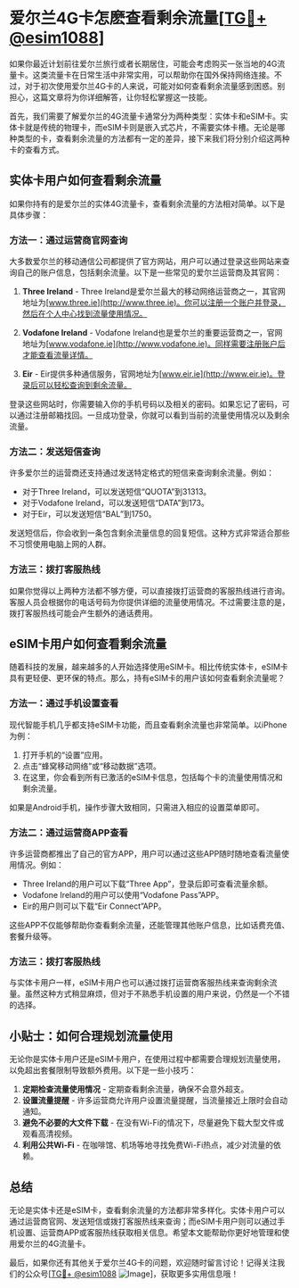 # 爱尔兰4G卡怎麽查看剩余流量[[TG💪+ @esim1088](https://t.me/s/esim1088)]

如果你最近计划前往爱尔兰旅行或者长期居住，可能会考虑购买一张当地的4G流量卡。这类流量卡在日常生活中非常实用，可以帮助你在国外保持网络连接。不过，对于初次使用爱尔兰4G卡的人来说，可能对如何查看剩余流量感到困惑。别担心，这篇文章将为你详细解答，让你轻松掌握这一技能。

首先，我们需要了解爱尔兰的4G流量卡通常分为两种类型：实体卡和eSIM卡。实体卡就是传统的物理卡，而eSIM卡则是嵌入式芯片，不需要实体卡槽。无论是哪种类型的卡，查看剩余流量的方法都有一定的差异，接下来我们将分别介绍这两种卡的查看方式。

## 实体卡用户如何查看剩余流量

如果你持有的是爱尔兰的实体4G流量卡，查看剩余流量的方法相对简单。以下是具体步骤：

### 方法一：通过运营商官网查询
大多数爱尔兰的移动通信公司都提供了官方网站，用户可以通过登录这些网站来查询自己的账户信息，包括剩余流量。以下是一些常见的爱尔兰运营商及其官网：

1. **Three Ireland** - Three Ireland是爱尔兰最大的移动网络运营商之一，其官网地址为[www.three.ie](http://www.three.ie)。你可以注册一个账户并登录，然后在个人中心找到流量使用情况。
   
2. **Vodafone Ireland** - Vodafone Ireland也是爱尔兰的重要运营商之一，官网地址为[www.vodafone.ie](http://www.vodafone.ie)。同样需要注册账户后才能查看流量详情。

3. **Eir** - Eir提供多种通信服务，官网地址为[www.eir.ie](http://www.eir.ie)。登录后可以轻松查询到剩余流量。

登录这些网站时，你需要输入你的手机号码以及相关的密码。如果忘记了密码，可以通过注册邮箱找回。一旦成功登录，你就可以看到当前的流量使用情况以及剩余流量。

### 方法二：发送短信查询
许多爱尔兰的运营商还支持通过发送特定格式的短信来查询剩余流量。例如：

- 对于Three Ireland，可以发送短信“QUOTA”到31313。
- 对于Vodafone Ireland，可以发送短信“DATA”到173。
- 对于Eir，可以发送短信“BAL”到1750。

发送短信后，你会收到一条包含剩余流量信息的回复短信。这种方式非常适合那些不习惯使用电脑上网的人群。

### 方法三：拨打客服热线
如果你觉得以上两种方法都不够方便，可以直接拨打运营商的客服热线进行咨询。客服人员会根据你的电话号码为你提供详细的流量使用情况。不过需要注意的是，拨打客服热线可能会产生额外的通话费用。

## eSIM卡用户如何查看剩余流量

随着科技的发展，越来越多的人开始选择使用eSIM卡。相比传统实体卡，eSIM卡具有更轻便、更环保的特点。那么，持有eSIM卡的用户该如何查看剩余流量呢？

### 方法一：通过手机设置查看
现代智能手机几乎都支持eSIM卡功能，而且查看剩余流量也非常简单。以iPhone为例：

1. 打开手机的“设置”应用。
2. 点击“蜂窝移动网络”或“移动数据”选项。
3. 在这里，你会看到所有已激活的eSIM卡信息，包括每个卡的流量使用情况和剩余流量。

如果是Android手机，操作步骤大致相同，只需进入相应的设置菜单即可。

### 方法二：通过运营商APP查看
许多运营商都推出了自己的官方APP，用户可以通过这些APP随时随地查看流量使用情况。例如：

- Three Ireland的用户可以下载“Three App”，登录后即可查看流量余额。
- Vodafone Ireland的用户可以使用“Vodafone Pass”APP。
- Eir的用户则可以下载“Eir Connect”APP。

这些APP不仅能够帮助你查看剩余流量，还能管理其他账户信息，比如话费充值、套餐升级等。

### 方法三：拨打客服热线
与实体卡用户一样，eSIM卡用户也可以通过拨打运营商客服热线来查询剩余流量。虽然这种方式稍显麻烦，但对于不熟悉手机设置的用户来说，仍然是一个不错的选择。

## 小贴士：如何合理规划流量使用

无论你是实体卡用户还是eSIM卡用户，在使用过程中都需要合理规划流量使用，以免超出套餐限制导致额外费用。以下是一些小技巧：

1. **定期检查流量使用情况** - 定期查看剩余流量，确保不会意外超支。
2. **设置流量提醒** - 许多运营商允许用户设置流量提醒，当流量接近上限时会自动通知。
3. **避免不必要的大文件下载** - 在没有Wi-Fi的情况下，尽量避免下载大型文件或观看高清视频。
4. **利用公共Wi-Fi** - 在咖啡馆、机场等地寻找免费Wi-Fi热点，减少对流量的依赖。

## 总结

无论是实体卡还是eSIM卡，查看剩余流量的方法都非常多样化。实体卡用户可以通过运营商官网、发送短信或拨打客服热线来查询；而eSIM卡用户则可以通过手机设置、运营商APP或客服热线获取相关信息。希望本文能帮助你更好地管理和使用爱尔兰的4G流量卡。

最后，如果你还有其他关于爱尔兰4G卡的问题，欢迎随时留言讨论！记得关注我们的公众号[[TG💪+ @esim1088](https://t.me/s/esim1088) ![Image](https://i.postimg.cc/4NQfJmqS/Snipaste-2025-05-13-00-14-12.png)]，获取更多实用信息哦！